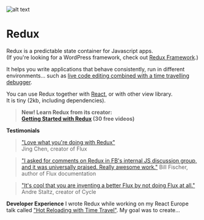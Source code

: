 ![alt text](http://i.imgur.com/KlL0NXj.png)
# Redux

Redux is a predictable state container for Javascript apps.  
(If you're looking for a WordPress framework, check out [Redux Framework]().)

It helps you write applications that behave consistently, run in different environments... such as [live code editing combined with a time travelling debugger]().

You can use Redux together with [React](), or with other view library.  
It is tiny (2kb, including dependencies).

>**New! Learn Redux from its creator:**  
>**[Getting Started with Redux]() (30 free videos)**

**Testimonials**
>["Love what you're doing with Redux"]()  
>Jing Chen, creator of Flux   

>["I asked for comments on Redux in FB's internal JS discussion group, and it was universally praised. Really awesome work."]()
>Bill Fischer, author of Flux documentation  

>["It's cool that you are inventing a better Flux by not doing Flux at all."]()  
>Andre Staltz, creator of Cycle  

**Developer Experience**
I wrote Redux while working on my React Europe talk called ["Hot Reloading with Time Travel"](). My goal was to create...
